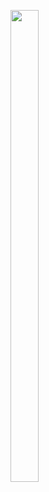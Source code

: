<p float="center>
<img src="https://user-images.githubusercontent.com/113609040/210039638-34a2f0cd-1486-4fa2-8068-390d99b10ad3.png" width=30% height=44%>
  <img src="https://user-images.githubusercontent.com/113609040/210039828-3c01cf0f-dc16-47d4-a3fc-1df7c1336186.png" width=30% height=44%>

</p>                                          
